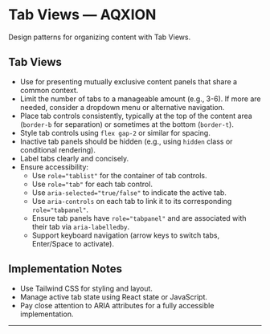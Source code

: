 # Tab Views — AQXION

Design patterns for organizing content with Tab Views.

## Tab Views

-   Use for presenting mutually exclusive content panels that share a common context.
-   Limit the number of tabs to a manageable amount (e.g., 3-6). If more are needed, consider a dropdown menu or alternative navigation.
-   Place tab controls consistently, typically at the top of the content area (`border-b` for separation) or sometimes at the bottom (`border-t`).
-   Style tab controls using `flex gap-2` or similar for spacing.
-   Inactive tab panels should be hidden (e.g., using `hidden` class or conditional rendering).
-   Label tabs clearly and concisely.
-   Ensure accessibility:
    *   Use `role="tablist"` for the container of tab controls.
    *   Use `role="tab"` for each tab control.
    *   Use `aria-selected="true/false"` to indicate the active tab.
    *   Use `aria-controls` on each tab to link it to its corresponding `role="tabpanel"`.
    *   Ensure tab panels have `role="tabpanel"` and are associated with their tab via `aria-labelledby`.
    *   Support keyboard navigation (arrow keys to switch tabs, Enter/Space to activate).

## Implementation Notes

-   Use Tailwind CSS for styling and layout.
-   Manage active tab state using React state or JavaScript.
-   Pay close attention to ARIA attributes for a fully accessible implementation.

---
